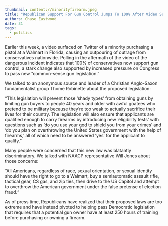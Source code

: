 ```yaml
---
thumbnail: content://minorityfirearm.jpeg
title: "Republican Support For Gun Control Jumps To 100% After Video Surfaces Of Minority Buying Gun"
authors: Chase Eastwood
date: 31
tags:
  - politics
---
```


Earlier this week, a video surfaced on Twitter of a minority purchasing a pistol at a Walmart in Florida, causing an outpouring of outrage from conservatives nationwide. Polling in the aftermath of the video of the dangerous incident indicates that 100% of conservatives now support gun control, a stark change also supported by increased pressure on Congress to pass new “common-sense gun legislation.”

We talked to an anonymous source and leader of a Christian Anglo-Saxon fundamentalist group Thome Robinette about the proposed legislation:

“This legislation will prevent those ‘shady types’ from obtaining guns by limiting gun buyers to people 40 years and older with awful goatees who pretend to be military because they’re too weak to actually sacrifice their lives for their country. The legislation will also ensure that applicants are qualified enough to carry firearms by introducing new ‘eligibility tests’ with questions such as ‘do you use your god to shield you from your crimes’ and ‘do you plan on overthrowing the United States government with the help of firearms,’ all of which need to be answered ‘yes’ for the applicant to qualify.”

Many people were concerned that this new law was blatantly discriminatory. We talked with NAACP representative Will Jones about those concerns:

“All Americans, regardless of race, sexual orientation, or sexual identity should have the right to go to a Walmart, buy a semiautomatic assault rifle, tactical gear, CS gas, and zip ties, then drive to the US Capitol and attempt to overthrow the American government under the false pretense of election fraud.“

As of press time, Republicans have realized that their proposed laws are too extreme and have instead pivoted to helping pass Democratic legislation that requires that a potential gun owner have at least 250 hours of training before purchasing or owning a firearm.